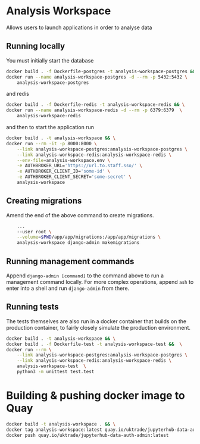 # Analysis Workspace

Allows users to launch applications in order to analyse data


## Running locally

You must initially start the database

```bash
docker build . -f Dockerfile-postgres -t analysis-workspace-postgres && \
docker run --name analysis-workspace-postgres -d --rm -p 5432:5432 \
    analysis-workspace-postgres
```

and redis

```bash
docker build . -f Dockerfile-redis -t analysis-workspace-redis && \
docker run --name analysis-workspace-redis -d --rm -p 6379:6379  \
    analysis-workspace-redis
```

and then to start the application run

```bash
docker build . -t analysis-workspace && \
docker run --rm -it -p 8000:8000 \
    --link analysis-workspace-postgres:analysis-workspace-postgres \
    --link analysis-workspace-redis:analysis-workspace-redis \
    --env-file=analysis-workspace.env \
    -e AUTHBROKER_URL='https://url.to.staff.sso/' \
    -e AUTHBROKER_CLIENT_ID='some-id' \
    -e AUTHBROKER_CLIENT_SECRET='some-secret' \
    analysis-workspace
```

## Creating migrations

Amend the end of the above command to create migrations.

```bash
    ...
    --user root \
    --volume=$PWD/app/app/migrations:/app/app/migrations \
    analysis-workspace django-admin makemigrations
```

## Running management commands

Append `django-admin [command]` to the command above to run a management command locally. For more complex operations, append `ash` to enter into a shell and run `django-admin` from there.


## Running tests

The tests themselves are also run in a docker container that builds on the production container, to fairly closely simulate the production environment.


```bash
docker build . -t analysis-workspace && \
docker build . -f Dockerfile-test -t analysis-workspace-test &&  \
docker run --rm \
    --link analysis-workspace-postgres:analysis-workspace-postgres \
    --link analysis-workspace-redis:analysis-workspace-redis \
    analysis-workspace-test  \
    python3 -m unittest test.test
```


# Building & pushing docker image to Quay

```bash
docker build -t analysis-workspace . && \
docker tag analysis-workspace:latest quay.io/uktrade/jupyterhub-data-auth-admin:latest && \
docker push quay.io/uktrade/jupyterhub-data-auth-admin:latest
```
